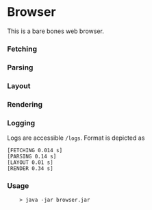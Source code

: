 # Browser

This is a bare bones web browser.

### Fetching
### Parsing
### Layout
### Rendering



### Logging

Logs are accessible `/logs`. Format is depicted as 
```
[FETCHING 0.014 s]
[PARSING 0.14 s]
[LAYOUT 0.01 s]
[RENDER 0.34 s]
```

### Usage
```
    > java -jar browser.jar
```